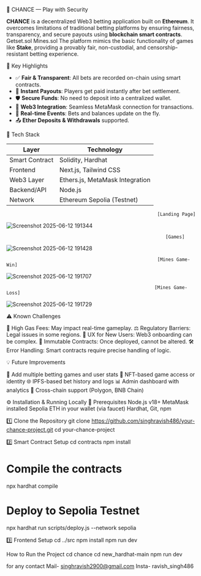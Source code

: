 🎰 CHANCE — Play with Security

**CHANCE** is a decentralized Web3 betting application built on **Ethereum**. It overcomes limitations of traditional betting platforms by ensuring fairness, transparency, and secure payouts using **blockchain smart contracts**.
Getset.sol
Mines.sol
The platform mimics the basic functionality of games like **Stake**, providing a provably fair, non-custodial, and censorship-resistant betting experience.

🎯 Key Highlights

- ✅ **Fair & Transparent**: All bets are recorded on-chain using smart contracts.
- 💸 **Instant Payouts**: Players get paid instantly after bet settlement.
- 🛡️ **Secure Funds**: No need to deposit into a centralized wallet.
- 🔗 **Web3 Integration**: Seamless MetaMask connection for transactions.
- 💬 **Real-time Events**: Bets and balances update on the fly.
- 📤 **Ether Deposits & Withdrawals** supported.

🔧 Tech Stack

| Layer       | Technology                        |
|-------------|------------------------------------|
| Smart Contract | Solidity, Hardhat               |
| Frontend    | Next.js, Tailwind CSS              |
| Web3 Layer  | Ethers.js, MetaMask Integration    |
| Backend/API | Node.js                            |
| Network     | Ethereum Sepolia (Testnet)         |


                                                           [Landing Page]

![Screenshot 2025-06-12 191344](https://github.com/user-attachments/assets/93b75cd9-e1b1-4d18-9ecb-75c00384ce51)

                                                              [Games]
                                                            
![Screenshot 2025-06-12 191428](https://github.com/user-attachments/assets/a04bc99c-53c1-4623-bfe1-933affe77510)

                                                           [Mines Game-Win]

![Screenshot 2025-06-12 191707](https://github.com/user-attachments/assets/dcedbf05-dac6-4ec5-b8d0-b564f8fcf45e)

                                                          [Mines Game-Loss]
                                                          
![Screenshot 2025-06-12 191729](https://github.com/user-attachments/assets/e5e1e80d-b833-4c02-9d16-86a614aa673e)


⚠️ Known Challenges

🧾 High Gas Fees: May impact real-time gameplay.
⚖️ Regulatory Barriers: Legal issues in some regions.
🔄 UX for New Users: Web3 onboarding can be complex.
🧱 Immutable Contracts: Once deployed, cannot be altered.
🛠️ Error Handling: Smart contracts require precise handling of logic.

💡 Future Improvements

🎲 Add multiple betting games and user stats
🔐 NFT-based game access or identity
🌐 IPFS-based bet history and logs
📊 Admin dashboard with analytics
🔁 Cross-chain support (Polygon, BNB Chain)


⚙️ Installation & Running Locally
🧬 Prerequisites
Node.js v18+
MetaMask installed
Sepolia ETH in your wallet (via faucet)
Hardhat, Git, npm

1️⃣ Clone the Repository
git clone https://github.com/singhravish486/your-chance-project.git
cd your-chance-project

2️⃣ Smart Contract Setup
cd contracts
npm install

# Compile the contracts
npx hardhat compile

# Deploy to Sepolia Testnet
npx hardhat run scripts/deploy.js --network sepolia

3️⃣ Frontend Setup
cd ../src
npm install
npm run dev

How to Run the Project
cd chance
cd new_hardhat-main
npm run dev



for any contact
Mail- singhravish2900@gmail.com
Insta- ravish_singh486



